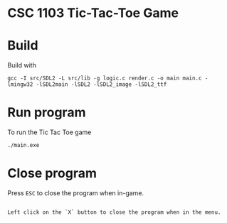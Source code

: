 # CSC 1103 Tic-Tac-Toe Game

# Build
Build with 
```
gcc -I src/SDL2 -L src/lib -g logic.c render.c -o main main.c -lmingw32 -lSDL2main -lSDL2 -lSDL2_image -lSDL2_ttf
``` 


# Run program 
To run the Tic Tac Toe game 
```
./main.exe
```


# Close program 
Press `ESC` to close the program when in-game. 
``` bash

Left click on the `X` button to close the program when in the menu.  